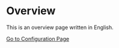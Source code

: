 # Overview

This is an overview page written in English.

[Go to Configuration Page](configuration.md)